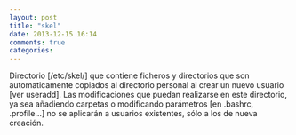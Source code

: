 ```yaml
---
layout: post
title: "skel"
date: 2013-12-15 16:14
comments: true
categories: 
---
```

Directorio [/etc/skel/] que contiene ficheros y directorios que son automaticamente copiados al directorio personal al crear un nuevo usuario [ver useradd]. Las modificaciones que puedan realizarse en este directorio, ya sea añadiendo carpetas o modificando parámetros [en .bashrc, .profile...] no se aplicarán a usuarios existentes, sólo a los de nueva creación.

